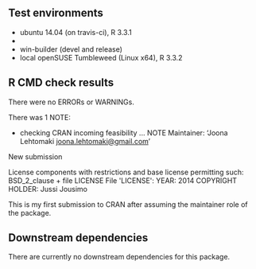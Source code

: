 ## Test environments
* ubuntu 14.04 (on travis-ci), R 3.3.1
* 
* win-builder (devel and release)
* local openSUSE Tumbleweed (Linux x64), R 3.3.2

## R CMD check results
There were no ERRORs or WARNINGs. 

There was 1 NOTE:

* checking CRAN incoming feasibility ... NOTE
Maintainer: ‘Joona Lehtomaki <joona.lehtomaki@gmail.com>’

New submission

License components with restrictions and base license permitting such:
  BSD_2_clause + file LICENSE
File 'LICENSE':
  YEAR: 2014
  COPYRIGHT HOLDER: Jussi Jousimo


This is my first submission to CRAN after assuming the maintainer role of the package.

## Downstream dependencies

There are currently no downstream dependencies for this package.
